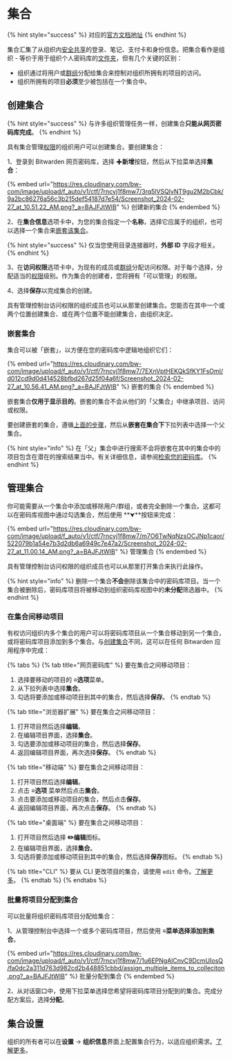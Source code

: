 # 集合

{% hint style="success" %}
对应的[官方文档地址](https://bitwarden.com/help/article/about-collections/)
{% endhint %}

集合汇集了从组织内[安全共享](sharing.md)的登录、笔记、支付卡和身份信息。把集合看作是组织 - 等价于用于组织个人密码库的[文件夹](../your-vault/folders.md)，但有几个关键的区别：

* 组织通过将用户或[群组](groups.md)分配给集合来控制对组织所拥有的项目的访问。
* 组织所拥有的项目**必须**至少被包括在一个集合中。

## 创建集合 <a href="#create-a-collection" id="create-a-collection"></a>

{% hint style="success" %}
与许多组织管理任务一样，创建集合**只能从网页密码库完成**。
{% endhint %}

具有集合管理[权限](../admin-console/user-management/member-roles-and-permissions.md#permissions)的组织用户可以创建集合。要创建集合：

1、登录到 Bitwarden 网页密码库，选择 ✚**新增**按钮，然后从下拉菜单选择**集合**：

{% embed url="https://res.cloudinary.com/bw-com/image/upload/f_auto/v1/ctf/7rncvj1f8mw7/3rq5lVSQlvNT9gu2M2bCbk/9a2bc86276a56c3b215def54187d7e54/Screenshot_2024-02-27_at_10.51.22_AM.png?_a=BAJFJtWIB" %}
创建新的集合
{% endembed %}

2、在**集合信息**选项卡中，为您的集合指定一个**名称**，选择它应属于的组织，也可以选择一个集合来[嵌套该集合](collections.md#nested-collections)。

{% hint style="success" %}
仅当您使用目录连接器时，**外部 ID** 字段才相关。
{% endhint %}

3、在**访问权限**选项卡中，为现有的成员或[群组](groups.md)分配访问权限。对于每个选择，分配适当的[权限](../admin-console/user-management/member-roles-and-permissions.md#permissions)级别。作为集合的创建者，您将拥有「可以管理」的权限。

4、选择**保存**以完成集合的创建。

具有管理控制台访问权限的组织成员也可以从那里创建集合。您能否在其中一个或两个位置创建集合、或在两个位置不能创建集合，由组织决定。

### 嵌套集合 <a href="#nested-collections" id="nested-collections"></a>

集合可以被「嵌套」，以方便在您的密码库中逻辑地组织它们：

{% embed url="https://res.cloudinary.com/bw-com/image/upload/f_auto/v1/ctf/7rncvj1f8mw7/7EXnVptHEKQkSfKY1FsOmI/d012cd9d0d414528bfbd267d25f04a6f/Screenshot_2024-02-27_at_10.56.41_AM.png?_a=BAJFJtWIB" %}
嵌套的集合
{% endembed %}

嵌套集合**仅用于显示目的**。嵌套的集合不会从他们的「父集合」中继承项目、访问或权限。

要创建嵌套的集合，遵循[上面的步骤](collections.md#create-a-collection)，然后从**嵌套在集合下**下拉列表中选择一个父集合。

{% hint style="info" %}
在「父」集合中进行搜索不会将嵌套在其中的集合中的项目包含在潜在的搜索结果当中。有关详细信息，请参阅[检索您的密码库](../your-vault/search-your-vault.md)。
{% endhint %}

## 管理集合 <a href="#manage-a-collection" id="manage-a-collection"></a>

你可能需要从一个集合中添加或移除用户/群组，或者完全删除一个集合。这都可以在密码库视图中通过勾选集合，然后使用 **⮟**按钮来完成：

{% embed url="https://res.cloudinary.com/bw-com/image/upload/f_auto/v1/ctf/7rncvj1f8mw7/m7O6TwNqNzsOCJNp1caor/522079b1a54e7b3d2db6a6949c7e47a2/Screenshot_2024-02-27_at_11.00.14_AM.png?_a=BAJFJtWIB" %}
管理集合
{% endembed %}

具有管理控制台访问权限的组织成员也可以从那里打开集合来执行此操作。

{% hint style="info" %}
删除一个集合**不会**删除该集合中的密码库项目。当一个集合被删除后，密码库项目将被移动到组织密码库视图中的**未分配**筛选器中。
{% endhint %}

### 在集合间移动项目 <a href="#move-an-item-between-collections" id="move-an-item-between-collections"></a>

有权访问组织内多个集合的用户可以将密码库项目从一个集合移动到另一个集合，或将密码库项目添加到多个集合。与[创建集合](collections.md#create-a-collection)不同，这可以在任何 Bitwarden 应用程序中完成：

{% tabs %}
{% tab title="网页密码库" %}
要在集合之间移动项目：

1. 选择要移动的项目的 **≡选项**菜单。
2. 从下拉列表中选择**集合**。
3. 勾选将要添加或移动项目到其中的集合，然后选择**保存**。
{% endtab %}

{% tab title="浏览器扩展" %}
要在集合之间移动项目：

1. 打开项目然后选择**编辑**。
2. 在编辑项目界面，选择**集合**。
3. 勾选要添加或移动项目的集合，然后选择**保存**。
4. 返回编辑项目界面，再次选择**保存**。
{% endtab %}

{% tab title="移动端" %}
要在集合之间移动项目：

1. 打开项目然后选择**编辑**。
2. 点击 **≡选项** 菜单然后点击**集合**。
3. 点击要添加或移动项目的集合，然后点击**保存**。
4. 返回编辑项目界面，再次点击**保存**。
{% endtab %}

{% tab title="桌面端" %}
要在集合之间移动项目：

1. 打开项目然后选择 **✏️编辑**图标。
2. 在编辑项目界面，选择**集合**。
3. 勾选将要添加或移动项目到其中的集合，然后选择**保存**图标。
{% endtab %}

{% tab title="CLI" %}
要从 CLI 更改项目的集合，请使用 `edit` 命令。[了解更多](../password-manager/developer-tools/password-manager-cli.md#edit)。
{% endtab %}
{% endtabs %}

### 批量将项目分配到集合 <a href="#collections-ji-he-storing-passkeys-cun-chu-mi-ma-vault-administration-import-export-autofill-bitward" id="collections-ji-he-storing-passkeys-cun-chu-mi-ma-vault-administration-import-export-autofill-bitward"></a>

可以批量将组织密码库项目分配给集合：

1、从管理控制台中选择一个或多个密码库项目，然后使用 **≡**菜单选择**添加到集合**。

{% embed url="https://res.cloudinary.com/bw-com/image/upload/f_auto/v1/ctf/7rncvj1f8mw7/1u6EPNgAlCnvC9DcmUIosQ/fa0dc2a311d763d982cd2b448851cbbd/assign_multiple_items_to_colleciton.png?_a=BAJFJtWIB" %}
批量分配到集合
{% endembed %}

2、从对话窗口中，使用下拉菜单选择您希望将密码库项目分配到的集合。完成分配方案后，选择**分配**。

## 集合设置 <a href="#collections-settings" id="collections-settings"></a>

组织的所有者可以在**设置** → **组织信息**界面上配置集合行为，以适应组织需求。[了解更多](../admin-console/organization-basics/collection-management.md)。
